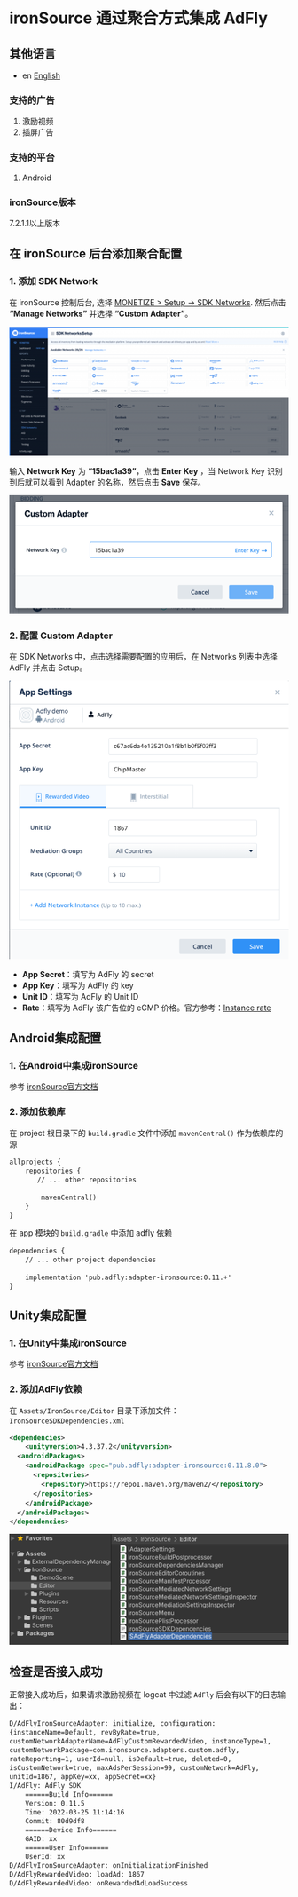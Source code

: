 # ironSource 通过聚合方式集成 AdFly

## 其他语言
* en [English](english.md)

### 支持的广告
1. 激励视频
2. 插屏广告

### 支持的平台
1. Android

### ironSource版本
7.2.1.1以上版本

## 在 ironSource 后台添加聚合配置

### 1. 添加 SDK Network
在 ironSource 控制后台, 选择 [MONETIZE > Setup -> SDK Networks](https://platform.ironsrc.com/partners/monetize/mediation/setup). 然后点击 **“Manage Networks”** 并选择 **“Custom Adapter”**。

![](1.png)

输入 **Network Key** 为 **“15bac1a39”**，点击 **Enter Key** ，当 Network Key 识别到后就可以看到 Adapter 的名称，然后点击 **Save** 保存。

![](2.png)

### 2. 配置 Custom Adapter
在 SDK Networks 中，点击选择需要配置的应用后，在 Networks 列表中选择 AdFly 并点击 Setup。

![](3.png)

- **App Secret**：填写为 AdFly 的 secret
- **App Key**：填写为 AdFly 的 key
- **Unit ID**：填写为 AdFly 的 Unit ID
- **Rate**：填写为 AdFly 该广告位的 eCMP 价格。官方参考：[Instance rate](https://developers.is.com/ironsource-mobile/general/instance-rate-2/#step-1)

## Android集成配置

### 1. 在Android中集成ironSource
参考 [ironSource官方文档](https://developers.is.com/ironsource-mobile/android/android-sdk/)

### 2. 添加依赖库
在 project 根目录下的 `build.gradle` 文件中添加 `mavenCentral()` 作为依赖库的源

```
allprojects {
    repositories {
       // ... other repositories

        mavenCentral()
    }
}
```

在 app 模块的 `build.gradle` 中添加 adfly 依赖

```
dependencies {
    // ... other project dependencies

    implementation 'pub.adfly:adapter-ironsource:0.11.+'
}
```

## Unity集成配置

### 1. 在Unity中集成ironSource
参考 [ironSource官方文档](https://developers.is.com/ironsource-mobile/unity/unity-plugin/)

### 2. 添加AdFly依赖
在 `Assets/IronSource/Editor` 目录下添加文件：`IronSourceSDKDependencies.xml`

```xml
<dependencies>
    <unityversion>4.3.37.2</unityversion>
  <androidPackages>
    <androidPackage spec="pub.adfly:adapter-ironsource:0.11.8.0">
      <repositories>
        <repository>https://repo1.maven.org/maven2/</repository>
      </repositories>
    </androidPackage>
  </androidPackages>
</dependencies>
```

![](4.png)

## 检查是否接入成功

正常接入成功后，如果请求激励视频在 logcat 中过滤 `AdFly` 后会有以下的日志输出：

```
D/AdFlyIronSourceAdapter: initialize, configuration: {instanceName=Default, revByRate=true, customNetworkAdapterName=AdFlyCustomRewardedVideo, instanceType=1, customNetworkPackage=com.ironsource.adapters.custom.adfly, rateReporting=1, userId=null, isDefault=true, deleted=0, isCustomNetwork=true, maxAdsPerSession=99, customNetwork=AdFly, unitId=1867, appKey=xx, appSecret=xx}
I/AdFly: AdFly SDK
    ======Build Info======
    Version: 0.11.5
    Time: 2022-03-25 11:14:16
    Commit: 80d9df8
    ======Device Info======
    GAID: xx
    ======User Info======
    UserId: xx
D/AdFlyIronSourceAdapter: onInitializationFinished
D/AdFlyRewardedVideo: loadAd: 1867
D/AdFlyRewardedVideo: onRewardedAdLoadSuccess
```
